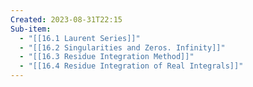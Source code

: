 ```yaml
---
Created: 2023-08-31T22:15
Sub-item:
  - "[[16.1 Laurent Series]]"
  - "[[16.2 Singularities and Zeros. Infinity]]"
  - "[[16.3 Residue Integration Method]]"
  - "[[16.4 Residue Integration of Real Integrals]]"
---
```

